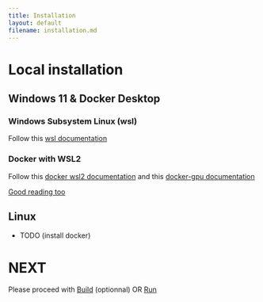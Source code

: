 ```yaml
---
title: Installation
layout: default
filename: installation.md
--- 
```


# Local installation

## Windows 11 & Docker Desktop

### Windows Subsystem Linux (wsl)

Follow this [wsl documentation](https://learn.microsoft.com/en-us/windows/wsl/install)

### Docker with WSL2

Follow this [docker wsl2 documentation](https://docs.docker.com/desktop/wsl/)
and this [docker-gpu documentation](https://ubuntu.com/tutorials/enabling-gpu-acceleration-on-ubuntu-on-wsl2-with-the-nvidia-cuda-platform#1-overview)

[Good reading too](https://dinhanhthi.com/docker-gpu/)

## Linux

- TODO (install docker)



# NEXT 

Please proceed with [Build](/build.md) (optionnal) OR [Run](/run.md) 
